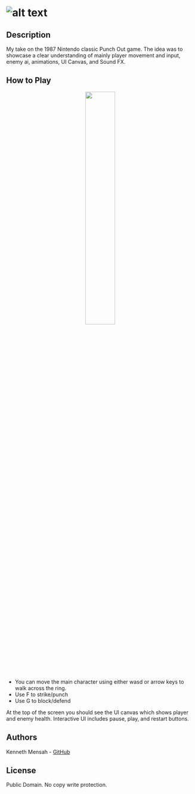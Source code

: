 # ![alt text](https://www.mobygames.com/images/covers/l/207204-mike-tyson-s-punch-out-nes-front-cover.png)

## Description
My take on the 1987 Nintendo classic Punch Out game. The idea was to showcase a clear understanding of mainly player movement and input, enemy ai, animations, UI Canvas, and Sound FX.



## How to Play

<p align="center">
<img src="https://media4.giphy.com/media/3o7aCTfyhYawdOXcFW/giphy.gif?cid=ecf05e472x8w9x44j1cp82mc9i57gg31kip7xrx6aygmv35k&rid=giphy.gif" width="40%"></p>

- You can move the  main character using either wasd or arrow keys to walk across the ring.
- Use F to strike/punch
- Use G to block/defend

At the top of the screen you should see the UI canvas which shows player and enemy health. Interactive UI includes pause, play, and restart buttons.

## Authors
 Kenneth Mensah - [GitHub](https://github.com/Ken-Mens)
 
## License
Public Domain. No copy write protection.
